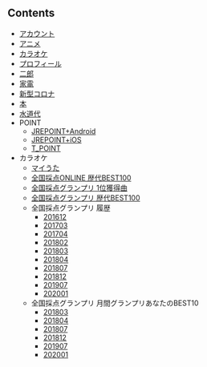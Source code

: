 ## Contents

- [アカウント](アカウント.md)
- [アニメ](アニメ.md)
- [カラオケ](カラオケ.md)
- [プロフィール](プロフィール.md)
- [二郎](二郎.md)
- [家電](家電.md)
- [新型コロナ](新型コロナ.md)
- [本](本.md)
- [水道代](水道代.md)
- POINT
  - [JREPOINT+Android](POINT/JREPOINT+Android.md)
  - [JREPOINT+iOS](POINT/JREPOINT+iOS.md)
  - [T_POINT](POINT/T_POINT.md)
- カラオケ
  - [マイうた](カラオケ/マイうた.md)
  - [全国採点ONLINE 歴代BEST100](カラオケ/全国採点ONLINE%20歴代BEST100.md)
  - [全国採点グランプリ 1位獲得曲](カラオケ/全国採点グランプリ%201位獲得曲.md)
  - [全国採点グランプリ 歴代BEST100](カラオケ/全国採点グランプリ%20歴代BEST100.md)
  - 全国採点グランプリ  履歴
    - [201612](カラオケ/全国採点グランプリ%20%20履歴/201612.md)
    - [201703](カラオケ/全国採点グランプリ%20%20履歴/201703.md)
    - [201704](カラオケ/全国採点グランプリ%20%20履歴/201704.md)
    - [201802](カラオケ/全国採点グランプリ%20%20履歴/201802.md)
    - [201803](カラオケ/全国採点グランプリ%20%20履歴/201803.md)
    - [201804](カラオケ/全国採点グランプリ%20%20履歴/201804.md)
    - [201807](カラオケ/全国採点グランプリ%20%20履歴/201807.md)
    - [201812](カラオケ/全国採点グランプリ%20%20履歴/201812.md)
    - [201907](カラオケ/全国採点グランプリ%20%20履歴/201907.md)
    - [202001](カラオケ/全国採点グランプリ%20%20履歴/202001.md)
  - 全国採点グランプリ  月間グランプリあなたのBEST10
    - [201803](カラオケ/全国採点グランプリ%20%20月間グランプリあなたのBEST10/201803.md)
    - [201804](カラオケ/全国採点グランプリ%20%20月間グランプリあなたのBEST10/201804.md)
    - [201807](カラオケ/全国採点グランプリ%20%20月間グランプリあなたのBEST10/201807.md)
    - [201812](カラオケ/全国採点グランプリ%20%20月間グランプリあなたのBEST10/201812.md)
    - [201907](カラオケ/全国採点グランプリ%20%20月間グランプリあなたのBEST10/201907.md)
    - [202001](カラオケ/全国採点グランプリ%20%20月間グランプリあなたのBEST10/202001.md)
